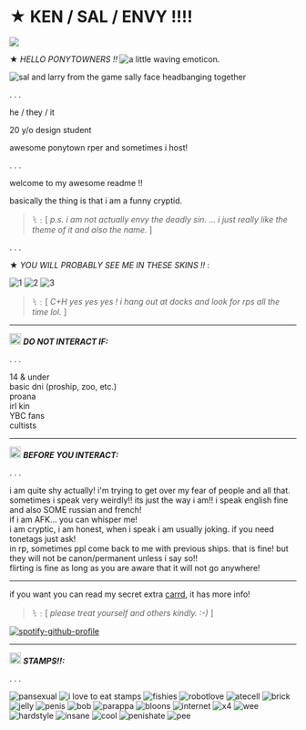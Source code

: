 # ★ KEN / SAL / ENVY !!!!

![](https://komarev.com/ghpvc/?username=enviyous&color=orange&style=for-the-badge&label=LOOKERS)

★ *HELLO PONYTOWNERS !!* ![a little waving emoticon.](https://64.media.tumblr.com/be1612baf7168969ba3b682cf6b37e7d/8942c8727f65e719-f2/s75x75_c1/ee0885537392edf3907d1bd3b47f59e073a7555a.gifv) 

![sal and larry from the game sally face headbanging together](https://64.media.tumblr.com/ccd01068ddc040df934036ca20a5b519/98d1c9232d529414-25/s640x960/90a81a05335d3ac5566539f25fdbac2a9fd059b8.gifv)

. . .

he / they / it

20 y/o design student

awesome ponytown rper and sometimes i host!

. . .

welcome to my awesome readme !!

basically the thing is that i am a funny cryptid.  

> ᛪ﹕[ *p.s. i am not actually envy the deadly sin. ...  i just really like the theme of it and also the name.* ]

. . .

★ *YOU WILL PROBABLY SEE ME IN THESE SKINS !!* :

![1](https://64.media.tumblr.com/4e4252df0cddd0d9e03caf1d4a97e52a/3de924847b83c949-46/s250x400/497af65a73ebaf15ff62a49f7142efded97aa18c.gifv) ![2](https://64.media.tumblr.com/4f3b549162aaee70445bcd70c0d39938/3de924847b83c949-36/s250x400/7b83740b2752f2642dd85b71561ce1c8364dbac7.gifv) ![3](https://64.media.tumblr.com/44c8e824d4af0e5b60380b7cb394c215/3de924847b83c949-75/s250x400/7709a1d4309d160a48eb89925fceefdf44a1b511.gifv)

> ᛪ﹕[ *C+H yes yes yes ! i hang out at docks and look for rps all the time lol.* ]

___

<img src="https://64.media.tumblr.com/cf20b41ad314e9ab609d7f142bbc8486/cc0d659612b89b95-b1/s75x75_c1/fe1777c90206fe86d320c2757ec66c5d615a1de4.webp" width="20"> ***DO NOT INTERACT IF:***


. . . 

<p>14 & under<br>
basic dni (proship, zoo, etc.)<br>
proana<br>
irl kin<br>
YBC fans<br>
cultists</p>

___

<img src="https://64.media.tumblr.com/d180502443320604ecda06914845ea1f/02051dca9b116fea-3e/s75x75_c1/08930a37b75591a30fe842418f418ce713bf4ea1.gifv" width="20"> ***BEFORE YOU INTERACT:***

. . .

<p>i am quite shy actually! i'm trying to get over my fear of people and all that.<br>
sometimes i speak very weirdly!! its just the way i am!! i speak english fine and also SOME russian and french!<br>
if i am AFK... you can whisper me!<br>
i am cryptic, i am honest, when i speak i am usually joking. if you need tonetags just ask!<br>
in rp, sometimes ppl come back to me with previous ships. that is fine! but they will not be canon/permanent unless i say so!!<br>
flirting is fine as long as you are aware that it will not go anywhere!</p>

___

if you want you can read my secret extra [carrd](https://ken10.carrd.co/), it has more info! 

> ᛪ﹕[ *please treat yourself and others kindly. :-)* ] 

[![spotify-github-profile](https://spotify-github-profile.vercel.app/api/view?uid=vg3q8viw14mel762kdrt6pw1e&cover_image=true&theme=novatorem&show_offline=false&background_color=121212&interchange=false&bar_color=4c56ae&bar_color_cover=true)](https://github.com/kittinan/spotify-github-profile)

___

<img src="https://64.media.tumblr.com/4654f3f2455b8bdec817f7197efd9586/9877539ca421ad39-b7/s75x75_c1/ccd80ba3cb74c34b677c7ebacab88a77b63c2704.gifv" width="20"> ***STAMPS!!:***

. . .

![pansexual](https://64.media.tumblr.com/1624c1d44ca1dc07dcd8a1f5ff4b54ba/0c50539804864d84-53/s100x200/8973af256a917ed98f651bbe4665356d724292a0.pnj) ![i love to eat stamps](https://64.media.tumblr.com/f1494ab3e694699f37557da526beaff9/ec8f693b87536b40-6d/s100x200/5014d79593adcea9f2288d7a8f6894acf12ce7d1.gifv) ![fishies](https://64.media.tumblr.com/ff0445a36f00b247dc0ad3fb2ccb9401/baf41b79d8f82464-c4/s100x200/653162726b3f4b4ec2139fdec3b6b768a767d731.gifv) ![robotlove](https://64.media.tumblr.com/e6076d550e27d4c61c2738752f1dc37c/f22d2144805534be-26/s100x200/458c18da915c43812fd11763aa8896cb1adea188.gifv) ![atecell](https://64.media.tumblr.com/ecc7a24943bb3b6c40345229f201da62/473928ea48888009-9f/s100x200/e75ae400acfe9825ce08ae940aed68fd938b80b7.pnj) ![brick](https://64.media.tumblr.com/8db257366fc8585c17164cf803edc194/473928ea48888009-da/s100x200/7d01018150c4017156642f88eb1d111409130f06.jpg) ![jelly](https://64.media.tumblr.com/54f3e982ef5e6b7e9328dc31c39443d4/0455fac414385656-da/s100x200/11137a5042d6c56bfcb8ed225fba2794be85e8c8.gifv) ![penis](https://64.media.tumblr.com/e658bea23833000e0fc07c016e2d1488/f1413ef45abf2485-7d/s100x200/299f80bd3a7705491033decba75cf03f3647b88b.pnj) ![bob](https://64.media.tumblr.com/61d7e5083b1e82f81f74e3b5c8b88725/2ab066047e402f64-f8/s100x200/9d9d223d28cbd0ead6d10c12f7ae8d059033055c.pnj) ![parappa](https://64.media.tumblr.com/2fc02f6775b5b0da501c886515b03fcd/79d8b316934d24c3-d4/s100x200/c55b479b5fd49ca8991478438b9d0b73c1ac8771.gifv) ![bloons](https://64.media.tumblr.com/fec80276e22c3a56282cea0c426cae0f/2be3d7b7e3b8925d-54/s100x200/4a6df057cf8e2eb55ddee6924c5b1827684e1a78.gifv) ![internet](https://64.media.tumblr.com/2fbee26e6b54b931aa46f9151887ea47/2be3d7b7e3b8925d-96/s100x200/3983322ad62a43739c1fb758dbda7ecdf02932fc.pnj) ![x4](https://64.media.tumblr.com/0c234cf64764c13d9afe848199cc2dbc/2e5aa8d51d2d0f17-d2/s100x200/c85a5985d352fecf62bb7dd70a8eaea0a199d57d.pnj) ![wee](https://64.media.tumblr.com/49d942d916bd0deed7a5ed1a7b4fe1d9/3bf62ad8d20f8b2a-4e/s100x200/f2fc5bfe0ec035cda2785293df48caee29215f44.gifv) ![hardstyle](https://64.media.tumblr.com/f5bfb9f88f7646f0348aeb2d01f8c44a/5e5d02f1f6821b09-6a/s100x200/4d9904aa0d061e06bce3cc34984f2d89c85de561.gifv) ![insane](https://64.media.tumblr.com/5caf142024100d774e274bf32a7014c9/f1413ef45abf2485-89/s100x200/bca83d6ca73018633e7678db69b05fe45fed1f2e.jpg) ![cool](https://64.media.tumblr.com/5cfa5c794862f423add1d0a5cebdd452/d2d2e653ce9b8f37-50/s100x200/06c3eae5c483f68daa648819021883b8a8d40b17.gifv) ![penishate](https://64.media.tumblr.com/1ec32be0117e9cf780ad33dcac9a9248/473928ea48888009-f3/s100x200/25522e1ec76c6628fb43d2de0e2ca7f1c989f7be.jpg) ![pee](https://64.media.tumblr.com/a8005009908fe11ec7e3719a8c7ad9c0/6f072ea04e7b6c72-72/s100x200/74e388ab76e58e3220239ac9df751f21e47ccc8a.pnj)
